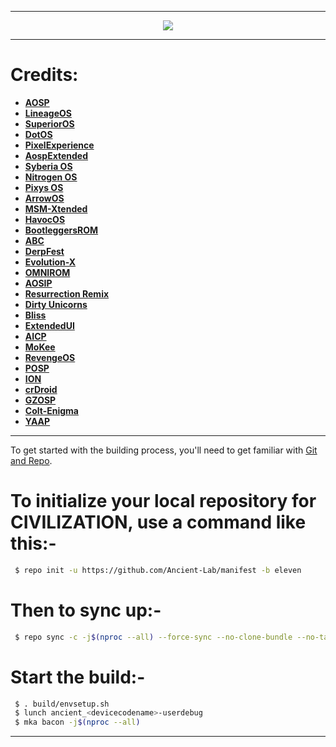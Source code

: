 -----------------------------------------------------------------------------

<p align="center">
 <img src="https://github.com/Ancient-Roms/manifest/blob/eleven/ancient.png" > 
</p>

-----------------------------------------------------------------------------
Credits:
=======
 * [**AOSP**](https://android.googlesource.com)
 * [**LineageOS**](https://github.com/LineageOS)
 * [**SuperiorOS**](https://github.com/SuperiorOS)
 * [**DotOS**](https://github.com/DotOS)
 * [**PixelExperience**](https://github.com/PixelExperience)
 * [**AospExtended**](https://github.com/AospExtended)
 * [**Syberia OS**](https://github.com/syberia-project)
 * [**Nitrogen OS**](https://github.com/nitrogen-project)
 * [**Pixys OS**](https://github.com/PixysOS)
 * [**ArrowOS**](https://github.com/ArrowOS)
 * [**MSM-Xtended**](https://github.com/Project-Xtended)
 * [**HavocOS**](https://github.com/Havoc-OS)
 * [**BootleggersROM**](https://github.com/BootleggersROM)
 * [**ABC**](https://github.com/ezio84?tab=repositories)
 * [**DerpFest**](https://github.com/derplab)
 * [**Evolution-X**](https://github.com/evolution-x)
 * [**OMNIROM**](https://github.com/omnirom)
 * [**AOSIP**](https://github.com/aosip)
 * [**Resurrection Remix**](https://github.com/ResurrectionRemix)
 * [**Dirty Unicorns**](https://github.com/DirtyUnicorns)
 * [**Bliss**](https://github.com/blissroms)
 * [**ExtendedUI**](https://github.com/extended-ui)
 * [**AICP**](https://github.com/aicp)
 * [**MoKee**](https://github.com/Mokee)
 * [**RevengeOS**](https://github.com/revengeos)
 * [**POSP**](https://github.com/PotatoProject)
 * [**ION**](https://github.com/i-o-n)
 * [**crDroid**](https://github.com/crdroidandroid)
 * [**GZOSP**](https://github.com/GZOSP)
 * [**Colt-Enigma**](https://github.com/Colt-Enigma)
 * [**YAAP**](https://github.com/yaap)

-----------------------------------------------------------------------------

To get started with the building process, you'll need to get familiar with [Git and Repo](http://source.android.com/source/using-repo.html).

# To initialize your local repository for CIVILIZATION, use a command like this:-

```bash
 $ repo init -u https://github.com/Ancient-Lab/manifest -b eleven
```

# Then to sync up:- 

```bash
 $ repo sync -c -j$(nproc --all) --force-sync --no-clone-bundle --no-tags
```

# Start the build:-

```bash
 $ . build/envsetup.sh
 $ lunch ancient_<devicecodename>-userdebug
 $ mka bacon -j$(nproc --all)
```
-----------------------------------------------------------------------------
